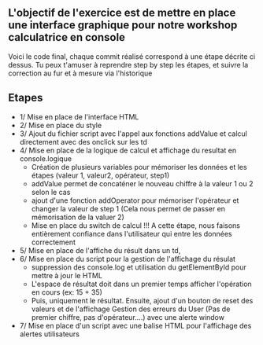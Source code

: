 ## L'objectif de l'exercice est de mettre en place une interface graphique pour notre workshop calculatrice en console

Voici le code final, chaque commit réalisé correspond à une étape décrite ci dessus.
Tu peux t'amuser à reprendre step by step les étapes, et suivre la correction au fur et à mesure via l'historique

## Etapes
- 1/ Mise en place de l'interface HTML
- 2/ Mise en place du style
- 3/ Ajout du fichier script avec l'appel aux fonctions addValue et calcul directement avec des onclick sur les td
- 4/ Mise en place de la logique de calcul et affichage du resultat en console.logique
    - Création de plusieurs variables pour mémoriser les données et les étapes (valeur 1, valeur2, opérateur, step1)
    - addValue permet de concaténer le nouveau chiffre à la valeur 1 ou 2 selon le cas
    - ajout d'une fonction addOperator pour mémoriser l'opérateur et changer la valeur de step 1 (Cela nous permet de passer en mémorisation de la valuer 2)
    - Mise en place du switch de calcul
    !!! A cette étape, nous faisons entièrement confiance dans l'utilisateur qui entre les données correctement
- 5/ Mise en place de l'affiche du résult dans un td, 
- 6/ Mise en place du script pour la gestion de l'affichage du résulat
    - suppression des console.log et utilisation du getElementById pour mettre à jour le HTML
    - L'espace de résultat doit dans un premier temps afficher l'opération en cours (ex: 15 + 35)
    - Puis, uniquement le résultat.
    Ensuite, ajout d'un bouton de reset des valeurs et de l'affichage
    Gestion des erreurs du User (Pas de premier chiffre, pas d'opérateur....) avec une alerte window
- 7/ Mise en place d'un script avec une balise HTML pour l'affichage des alertes utilisateurs
